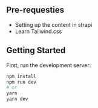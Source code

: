## Pre-requesties 
- Setting up the content in strapi
- Learn Tailwind.css
## Getting Started

First, run the development server:

```bash
npm install
npm run dev
# or
yarn
yarn dev
```